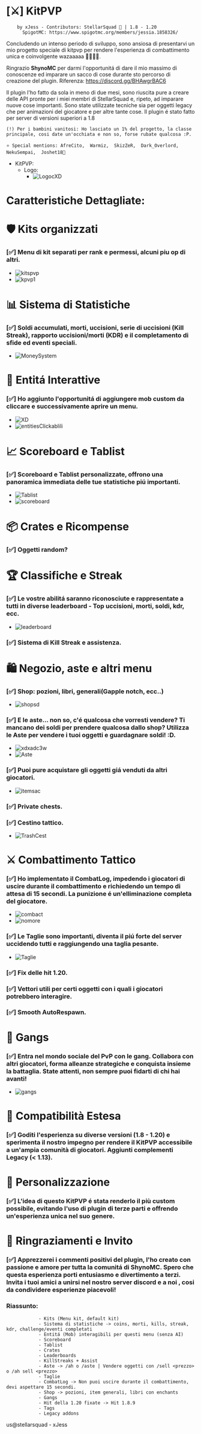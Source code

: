 # [⚔] KitPVP
		by xJess - Contributors: StellarSquad 🎲 | 1.8 - 1.20 
  	      SpigotMC: https://www.spigotmc.org/members/jessia.1858326/
    
Concludendo un intenso periodo di sviluppo, sono ansiosa di presentarvi un mio progetto speciale di kitpvp per rendere l'esperienza di combattimento unica e coinvolgente wazaaaaa 👻👻👻👻.

Ringrazio **ShynoMC** per darmi l'opportunitá di dare il mio massimo di conoscenze ed imparare un sacco di cose durante sto percorso di creazione del plugin.
Riferenza: https://discord.gg/BHAwgrBAC6

Il plugin l'ho fatto da sola in meno di due mesi, sono riuscita pure a creare delle API pronte per i miei membri di StellarSquad e, ripeto, ad imparare nuove cose importanti.
Sono state utilizzate tecniche sia per oggetti legacy che per animazioni del giocatore e per altre tante cose. Il plugin é stato fatto per server di versioni superiori a 1.8

 	(!) Per i bambini vanitosi: Ho lasciato un 1% del progetto, la classe principale, cosi date un'occhiata e non so, forse rubate qualcosa :P.

	⭐ Special mentions: AfreCito,  Warmiz,  SkizZeR,  Dark_Overlord,  NekuSempai,  Joshet18💖

- KitPVP:
	- Logo: 
  		- ![LogocXD](https://github.com/Lewysan/Minecraft_Development/assets/70720366/7b8d443c-c556-465f-b7d3-d16aa76ef11a)

# Caratteristiche Dettagliate:

# 🛡️ Kits organizzati
  ### [✅] Menu di kit separati per rank e permessi, alcuni piu op di altri.
  -  ![kitspvp](https://github.com/Lewysan/Minecraft_Development/assets/70720366/f43a8eec-76b2-4a0d-bca2-1a6421351d0d)
  -  ![kpvp1](https://github.com/Lewysan/Minecraft_Development/assets/70720366/b3c6d1a5-d7ed-469d-9ba4-535b11d1fe6c)
# 📊 Sistema di Statistiche
  ### [✅] Soldi accumulati, morti, uccisioni, serie di uccisioni (Kill Streak), rapporto uccisioni/morti (KDR) e il completamento di sfide ed eventi speciali.
  - ![MoneySystem](https://github.com/Lewysan/Minecraft_Development/assets/70720366/f1217297-83cf-4b09-ade6-0211814e1440)
# 🦴 Entitá Interattive
  ### [✅] Ho aggiunto l'opportunitá di aggiungere mob custom da cliccare e successivamente aprire un menu.
  - ![XD](https://github.com/Lewysan/Minecraft_Development/assets/70720366/5ec4f7fb-f51d-4d28-985c-d11c38c06250)
  - ![entitiesClickablili](https://github.com/Lewysan/Minecraft_Development/assets/70720366/3e2762d4-b00a-4cb3-b278-2f7b46fb9368)
# 📈 Scoreboard e Tablist
  ### [✅] **Scoreboard** e **Tablist** personalizzate, offrono una panoramica immediata delle tue statistiche piú importanti.
  - ![Tablist](https://github.com/Lewysan/Minecraft_Development/assets/70720366/f50ce6ae-00d0-4a42-a6a7-cc2509b0bf74)
  - ![scoreboard](https://github.com/Lewysan/Minecraft_Development/assets/70720366/523639c1-5347-46d5-9c1b-d11bce35b85c)
# 📦 Crates e Ricompense
  ### [✅] Oggetti random?
# 🏆 Classifiche e Streak
  ### [✅] Le vostre abilitá saranno riconosciute e rappresentate a tutti in diverse leaderboard - **Top uccisioni, morti, soldi, kdr, ecc**.
  - ![leaderboard](https://github.com/Lewysan/Minecraft_Development/assets/70720366/40684339-2838-480d-a93b-09d9a97ad445)
  ### [✅] Sistema di **Kill Streak** e assistenza. 
# 🛍️ Negozio, aste e altri menu
  ### [✅] Shop: pozioni, libri, generali(Gapple notch, ecc..)
  - ![shopsd](https://github.com/Lewysan/Minecraft_Development/assets/70720366/16507b61-15fb-412d-8f95-0684137b184c)
  ### [✅] E le aste... non so, c'é qualcosa che vorresti vendere? Ti mancano dei soldi per prendere qualcosa dallo shop? Utilizza le **Aste** per vendere i tuoi oggetti e guardagnare soldi! :D.
  - ![xdxadc3w](https://github.com/Lewysan/Minecraft_Development/assets/70720366/473f569d-47b1-46ed-a165-7d6915e764d5)
  - ![Aste](https://github.com/Lewysan/Minecraft_Development/assets/70720366/8b506d2d-9682-431c-ae1a-4c78b120e880)
  ### [✅] Puoi pure acquistare gli oggetti giá venduti da altri giocatori.
  - ![itemsac](https://github.com/Lewysan/Minecraft_Development/assets/70720366/e790c038-ac70-4227-acd2-da946a73ce89)
  ### [✅] Private chests.
  ### [✅] Cestino tattico.
  - ![TrashCest](https://github.com/Lewysan/Minecraft_Development/assets/70720366/fa233c2f-3196-4c05-ac6c-1944edeb77c7)
# ⚔️ Combattimento Tattico
  ### [✅] Ho implementato il **CombatLog**, impedendo i giocatori di uscire durante il combattimento e richiedendo un tempo di attesa di 15 secondi. La punizione é un'elliminazione completa del giocatore.
  - ![combact](https://github.com/Lewysan/Minecraft_Development/assets/70720366/afc3c498-3faf-43f3-9a15-ea02ba8b7543)
  - ![nomore](https://github.com/Lewysan/Minecraft_Development/assets/70720366/f113c097-c60b-459a-88cb-caa4bc963daa)
  ### [✅] Le **Taglie** sono importanti, diventa il piú forte del server uccidendo tutti e raggiungendo una taglia pesante.
  - ![Taglie](https://github.com/Lewysan/Minecraft_Development/assets/70720366/195b4726-d5b5-4adb-b8df-f95ce8655ef5)
  ### [✅] Fix delle hit 1.20.
  ### [✅] Vettori utili per certi oggetti con i quali i giocatori potrebbero interagire.
  ### [✅] Smooth AutoRespawn.
# 👥 Gangs
   ### [✅] Entra nel mondo sociale del PvP con le gang. Collabora con altri giocatori, forma alleanze strategiche e conquista insieme la battaglia. State attenti, non sempre puoi fidarti di chi hai avanti!
   - ![gangs](https://github.com/Lewysan/Minecraft_Development/assets/70720366/cbbed390-b358-4eb8-b0af-59349606ff42)
# 🔄 Compatibilità Estesa
   ### [✅] Goditi l'esperienza su diverse versioni **(1.8 - 1.20)** e sperimenta il nostro impegno per rendere il KitPVP accessibile a un'ampia comunità di giocatori. Aggiunti complementi **Legacy (< 1.13)**.
# 🚀 Personalizzazione
   ### [✅] L'idea di questo KitPVP é stata renderlo il più custom possibile, evitando l'uso di plugin di terze parti e offrendo un'esperienza unica nel suo genere.
# 🌟 Ringraziamenti e Invito
   ### [✅] Apprezzerei i commenti positivi del plugin, l'ho creato con passione e amore per tutta la comunitá di ShynoMC. Spero che questa esperienza porti entusiasmo e divertimento a terzi. Invita i tuoi amici a unirsi nel nostro server discord e a noi , cosi da condividere esperienze piacevoli!

### Riassunto:
				- Kits (Menu kit, default kit)
				- Sistema di statistiche -> coins, morti, kills, streak, kdr, challenge/eventi completati
				- Entitá (Mob) interagibili per questi menu (senza AI)
				- Scoreboard
				- Tablist
				- Crates
				- Leaderboards
				- KillStreaks + Assist
				- Aste -> /ah o /aste | Vendere oggetti con /sell <prezzo> o /ah sell <prezzo>
				- Taglie
				- CombatLog -> Non puoi uscire durante il combattimento, devi aspettare 15 secondi. 
				- Shop -> pozioni, item generali, libri con enchants
				- Gangs
				- Hit della 1.20 fixate -> Hit 1.8.9
				- Tags
				- Legacy addons

us@stellarsquad - xJess
